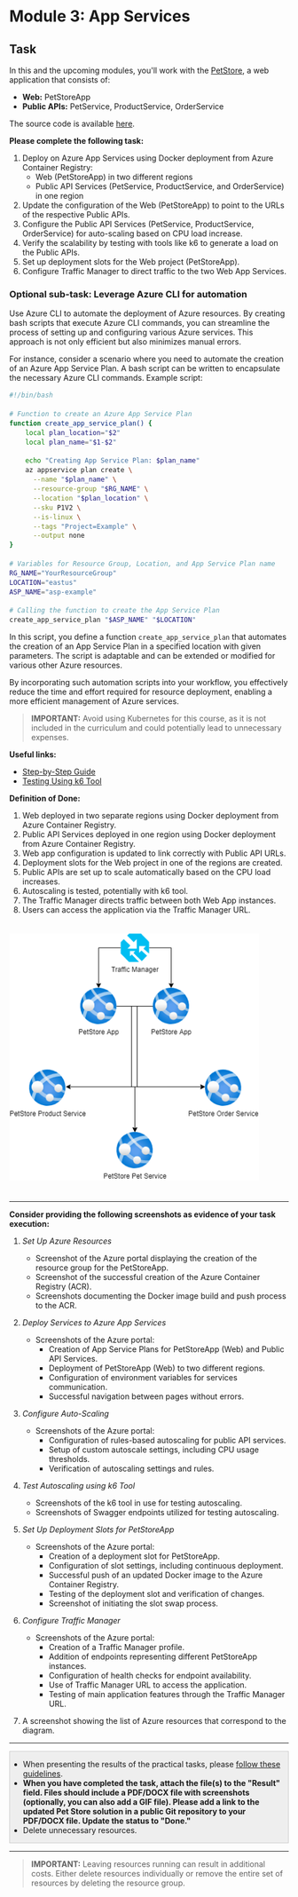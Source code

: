 # Module 3: App Services

## Task

In this and the upcoming modules, you'll work with the [PetStore](../../../README.md), a web application that consists of:

- **Web:** PetStoreApp
- **Public APIs:** PetService, ProductService, OrderService

The source code is available [here](../../../petstore).

**Please complete the following task:**

1. Deploy on Azure App Services using Docker deployment from Azure Container Registry:
   - Web (PetStoreApp) in two different regions
   - Public API Services (PetService, ProductService, and OrderService) in one region
2. Update the configuration of the Web (PetStoreApp) to point to the URLs of the respective Public APIs.
3. Configure the Public API Services (PetService, ProductService, OrderService) for auto-scaling based on CPU load increase.
4. Verify the scalability by testing with tools like k6 to generate a load on the Public APIs.
5. Set up deployment slots for the Web project (PetStoreApp).
6. Configure Traffic Manager to direct traffic to the two Web App Services.

### Optional sub-task: Leverage Azure CLI for automation

Use Azure CLI to automate the deployment of Azure resources. By creating bash scripts that execute Azure CLI commands, you can streamline the process of setting up and configuring various Azure services. This approach is not only efficient but also minimizes manual errors.

For instance, consider a scenario where you need to automate the creation of an Azure App Service Plan. A bash script can be written to encapsulate the necessary Azure CLI commands. Example script:

```bash
#!/bin/bash

# Function to create an Azure App Service Plan
function create_app_service_plan() {
    local plan_location="$2"
    local plan_name="$1-$2"

    echo "Creating App Service Plan: $plan_name"
    az appservice plan create \
      --name "$plan_name" \
      --resource-group "$RG_NAME" \
      --location "$plan_location" \
      --sku P1V2 \
      --is-linux \
      --tags "Project=Example" \
      --output none
}

# Variables for Resource Group, Location, and App Service Plan name
RG_NAME="YourResourceGroup"
LOCATION="eastus"
ASP_NAME="asp-example"

# Calling the function to create the App Service Plan
create_app_service_plan "$ASP_NAME" "$LOCATION"
```

In this script, you define a function `create_app_service_plan` that automates the creation of an App Service Plan in a specified location with given parameters. The script is adaptable and can be extended or modified for various other Azure resources.

By incorporating such automation scripts into your workflow, you effectively reduce the time and effort required for resource deployment, enabling a more efficient management of Azure services.

>**IMPORTANT:** Avoid using Kubernetes for this course, as it is not included in the curriculum and could potentially lead to unnecessary expenses.

**Useful links:**

- [Step-by-Step Guide](guides/step-by-step-guide/step-by-step-guide.md)
- [Testing Using k6 Tool](guides/using-k6/using-k6.md)

**Definition of Done:**

1. Web deployed in two separate regions using Docker deployment from Azure Container Registry.
2. Public API Services deployed in one region using Docker deployment from Azure Container Registry.
3. Web app configuration is updated to link correctly with Public API URLs.
4. Deployment slots for the Web project in one of the regions are created.
5. Public APIs are set up to scale automatically based on the CPU load increases.
6. Autoscaling is tested, potentially with k6 tool.
7. The Traffic Manager directs traffic between both Web App instances.
8. Users can access the application via the Traffic Manager URL.

<img src="images/scheme.png" width="450" style="margin: 20px 0; display: inline-block;"/>

<hr>

**Consider providing the following screenshots as evidence of your task execution:**

1. *Set Up Azure Resources*
   - Screenshot of the Azure portal displaying the creation of the resource group for the PetStoreApp.
   - Screenshot of the successful creation of the Azure Container Registry (ACR).
   - Screenshots documenting the Docker image build and push process to the ACR.

2. *Deploy Services to Azure App Services*
   - Screenshots of the Azure portal:
      - Creation of App Service Plans for PetStoreApp (Web) and Public API Services.
      - Deployment of PetStoreApp (Web) to two different regions.
      - Configuration of environment variables for services communication.
      - Successful navigation between pages without errors.

3. *Configure Auto-Scaling*
   - Screenshots of the Azure portal:
      - Configuration of rules-based autoscaling for public API services.
      - Setup of custom autoscale settings, including CPU usage thresholds.
      - Verification of autoscaling settings and rules.

4. *Test Autoscaling using k6 Tool*
   - Screenshots of the k6 tool in use for testing autoscaling.
   - Screenshots of Swagger endpoints utilized for testing autoscaling.

5. *Set Up Deployment Slots for PetStoreApp*
   - Screenshots of the Azure portal:
      - Creation of a deployment slot for PetStoreApp.
      - Configuration of slot settings, including continuous deployment.
      - Successful push of an updated Docker image to the Azure Container Registry.
      - Testing of the deployment slot and verification of changes.
      - Screenshot of initiating the slot swap process.

6. *Configure Traffic Manager*
   - Screenshots of the Azure portal:
      - Creation of a Traffic Manager profile.
      - Addition of endpoints representing different PetStoreApp instances.
      - Configuration of health checks for endpoint availability.
      - Use of Traffic Manager URL to access the application.
      - Testing of main application features through the Traffic Manager URL.

7. A screenshot showing the list of Azure resources that correspond to the diagram.

<hr>

<div style="border: 1px solid #ccc; background-color: #eee;">
  <ul>
    <li>When presenting the results of the practical tasks, please <a href="../common/presenting-results/presenting-results.md">follow these guidelines</a>.</li>
    <li><strong>When you have completed the task, attach the file(s) to the "Result" field. Files should include a PDF/DOCX file with screenshots (optionally, you can also add a GIF file). Please add a link to the updated Pet Store solution in a public Git repository to your PDF/DOCX file. Update the status to "Done."</strong></li>
    <li>Delete unnecessary resources.</li>
  </ul>
</div>
<hr>

>**IMPORTANT:** Leaving resources running can result in additional costs. Either delete resources individually or remove the entire set of resources by deleting the resource group.
